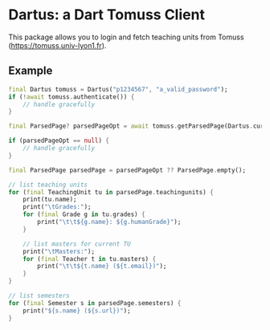 # Dartus: a Dart Tomuss Client
This package allows you to login and fetch teaching units from Tomuss (https://tomuss.univ-lyon1.fr).

## Example
```dart
final Dartus tomuss = Dartus("p1234567", "a_valid_password");
if (!await tomuss.authenticate()) {
    // handle gracefully
}

final ParsedPage? parsedPageOpt = await tomuss.getParsedPage(Dartus.currentSemester());

if (parsedPageOpt == null) {
    // handle gracefully
}

final ParsedPage parsedPage = parsedPageOpt ?? ParsedPage.empty();

// list teaching units
for (final TeachingUnit tu in parsedPage.teachingunits) {
    print(tu.name);
    print("\tGrades:");
    for (final Grade g in tu.grades) {
        print("\t\t${g.name}: ${g.humanGrade}");
    }

    // list masters for current TU
    print("\tMasters:");
    for (final Teacher t in tu.masters) {
        print("\t\t${t.name} (${t.email})");
    }
}

// list semesters
for (final Semester s in parsedPage.semesters) {
    print("${s.name} (${s.url})");
}

```
